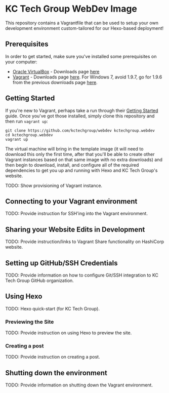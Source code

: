 # KC Tech Group WebDev Image
This repository contains a Vagrantfile that can be used to setup your own development environment custom-tailored for our Hexo-based deployment!  

## Prerequisites

In order to get started, make sure you've installed some prerequisites on your computer:

* [Oracle VirtualBox](https://virtualbox.org) - Downloads page [here](https://www.virtualbox.org/wiki/Downloads)
* [Vagrant](https://vagrantup.com) - Downloads page [here](https://www.vagrantup.com/downloads.html).  For Windows 7, avoid 1.9.7, go for 1.9.6 from the previous downloads page [here](https://releases.hashicorp.com/vagrant/1.9.6/).

## Getting Started

If you're new to Vagrant, perhaps take a run through their [Getting Started](https://www.vagrantup.com/intro/getting-started/index.html) guide.  Once you've got those installed, simply clone this repository and then run `vagrant up`:

```shell
git clone https://github.com/kctechgroup/webdev kctechgroup.webdev
cd kctechgroup.webdev
vagrant up
```

The virtual machine will bring in the template image (it will need to download this only the first time, after that you'll be able to create other Vagrant instances based on that same image with no extra downloads) and then begin to download, install, and configure all of the required dependencies to get you up and running with Hexo and KC Tech Group's website.  

TODO: Show provisioning of Vagrant instance.

## Connecting to your Vagrant environment

TODO: Provide instruction for SSH'ing into the Vagrant environment.

## Sharing your Website Edits in Development

TODO: Provide instruction/links to Vagrant Share functionality on HashiCorp website.

## Setting up GitHub/SSH Credentials

TODO: Provide information on how to configure Git/SSH integration to KC Tech Group GitHub organization.

## Using Hexo

TODO: Hexo quick-start (for KC Tech Group).

### Previewing the Site

TODO: Provide instruction on using Hexo to preview the site.

### Creating a post

TODO: Provide instruction on creating a post.

## Shutting down the environment

TODO: Provide information on shutting down the Vagrant environment.

